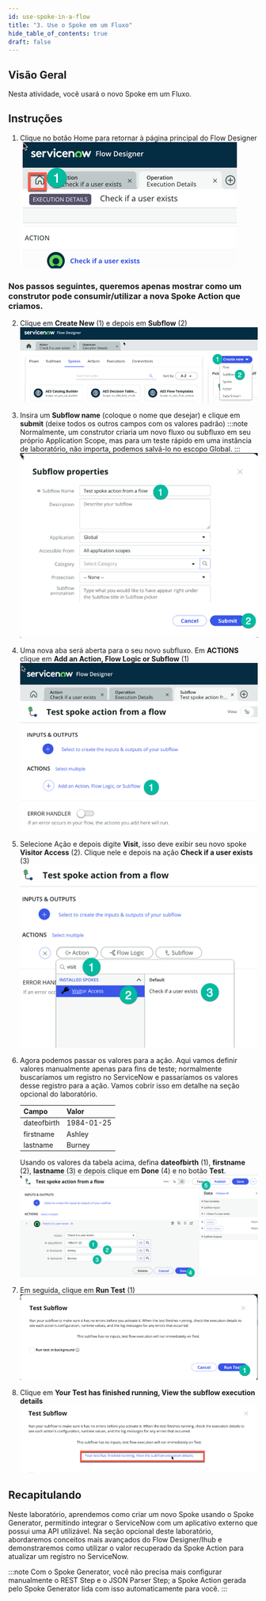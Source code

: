 ```yaml
---
id: use-spoke-in-a-flow
title: "3. Use o Spoke em um Fluxo"
hide_table_of_contents: true
draft: false
---
```


## Visão Geral

Nesta atividade, você usará o novo Spoke em um Fluxo.

## Instruções

1. Clique no botão Home para retornar à página principal do Flow Designer
   ![Alt text](../images/2023-09-21_08-57-47.png)


### Nos passos seguintes, queremos apenas mostrar como um construtor pode consumir/utilizar a nova Spoke Action que criamos.

2. Clique em **Create New** (1) e depois em **Subflow** (2)
   ![Alt text](../images/2023-09-21_08-59-08.png)

3. Insira um **Subflow name** (coloque o nome que desejar) e clique em **submit** (deixe todos os outros campos com os valores padrão)
   :::note
   Normalmente, um construtor criaria um novo fluxo ou subfluxo em seu próprio Application Scope, mas para um teste rápido em uma instância de laboratório, não importa, podemos salvá-lo no escopo Global.
   :::
   ![Alt text](../images/2023-09-21_09-02-25.png)

4. Uma nova aba será aberta para o seu novo subfluxo. Em **ACTIONS** clique em **Add an Action, Flow Logic or Subflow** (1)
   ![Alt text](../images/2023-09-21_09-05-10.png)

5. Selecione Ação e depois digite **Visit**, isso deve exibir seu novo spoke **Visitor Access** (2). Clique nele e depois na ação **Check if a user exists** (3)
   ![Alt text](../images/2023-09-21_09-07-17.png)

6. Agora podemos passar os valores para a ação. Aqui vamos definir valores manualmente apenas para fins de teste; normalmente buscaríamos um registro no ServiceNow e passaríamos os valores desse registro para a ação. Vamos cobrir isso em detalhe na seção opcional do laboratório.

    | Campo        | Valor     |
    |--------------|-----------|
    | dateofbirth  | 1984-01-25|
    | firstname    | Ashley    |
    | lastname     | Burney    |

    Usando os valores da tabela acima, defina **dateofbirth** (1), **firstname** (2), **lastname** (3) e depois clique em **Done** (4) e no botão **Test**. 
    ![Alt text](../images/2023-09-21_09-14-06.png)

7. Em seguida, clique em **Run Test** (1) 
    ![Alt text](../images/2023-09-21_09-18-03.png)

8. Clique em **Your Test has finished running, View the subflow execution details** 
    ![Alt text](../images/2023-09-21_09-20-06.png)

## Recapitulando

Neste laboratório, aprendemos como criar um novo Spoke usando o Spoke Generator, permitindo integrar o ServiceNow com um aplicativo externo que possui uma API utilizável. Na seção opcional deste laboratório, abordaremos conceitos mais avançados do Flow Designer/Ihub e demonstraremos como utilizar o valor recuperado da Spoke Action para atualizar um registro no ServiceNow.

:::note
Com o Spoke Generator, você não precisa mais configurar manualmente o REST Step e o JSON Parser Step; a Spoke Action gerada pelo Spoke Generator lida com isso automaticamente para você.
:::
